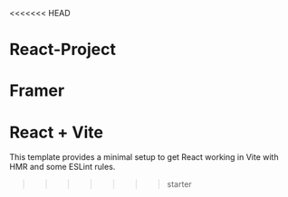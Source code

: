 <<<<<<< HEAD
# React-Project
Framer
=======
# React + Vite

This template provides a minimal setup to get React working in Vite with HMR and some ESLint rules.

>>>>>>> starter
